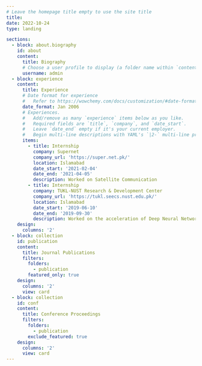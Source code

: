 ```yaml
---
# Leave the homepage title empty to use the site title
title:
date: 2022-10-24
type: landing

sections:
  - block: about.biography
    id: about
    content:
      title: Biography
      # Choose a user profile to display (a folder name within `content/authors/`)
      username: admin
  - block: experience
    content:
      title: Experience
      # Date format for experience
      #   Refer to https://wowchemy.com/docs/customization/#date-format
      date_format: Jan 2006
      # Experiences.
      #   Add/remove as many `experience` items below as you like.
      #   Required fields are `title`, `company`, and `date_start`.
      #   Leave `date_end` empty if it's your current employer.
      #   Begin multi-line descriptions with YAML's `|2-` multi-line prefix.
      items:
        - title: Internship
          company: Supernet
          company_url: 'https://super.net.pk/'
          location: Islamabad
          date_start: '2021-02-04'
          date_end: '2021-04-05'
          description: Worked on Satellite Communication
        - title: Internship
          company: TUKL-NUST Research & Development Center
          company_url: 'https://tukl.seecs.nust.edu.pk/'
          location: Islamabad
          date_start: '2019-06-10'
          date_end: '2019-09-30'
          description: Worked on the acceleration of Deep Neural Networks on FPGAs
    design:
      columns: '2'
  - block: collection
    id: publication
    content:
      title: Journal Publications
      filters:
        folders:
          - publication
        featured_only: true
    design:
      columns: '2'
      view: card
  - block: collection
    id: conf
    content:
      title: Conference Proceedings
      filters:
        folders:
          - publication
        exclude_featured: true
    design:
      columns: '2'
      view: card
---
```

